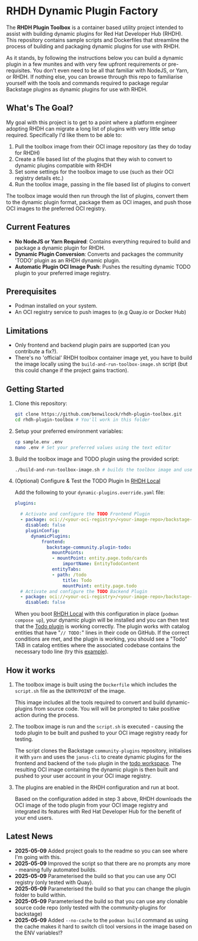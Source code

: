 # RHDH Dynamic Plugin Factory

The **RHDH Plugin Toolbox** is a container based utility project intended to assist with building dynamic plugins for Red Hat Developer Hub (RHDH). This repository contains sample scripts and Dockerfiles that streamline the process of building and packaging dynamic plugins for use with RHDH. 

As it stands, by following the instructions below you can build a dynamic plugin in a few munites and with very few upfront requirements or pre-requisites. You don't even need to be all that familiar with NodeJS, or Yarn, or RHDH. If nothing else, you can browse through this repo to familiarise yourself with the tools and commands required to package regular Backstage plugins as dynamic plugins for use with RHDH.

## What's The Goal?

My goal with this project is to get to a point where a platform engineer adopting RHDH can migrate a long list of plugins with very little setup required. Specifically I'd like them to be able to:

1. Pull the toolbox image from their OCI image repository (as they do today for RHDH)
2. Create a file based list of the plugins that they wish to convert to dynamic plugins compatible with RHDH
3. Set some settings for the toolbox image to use (such as their OCI registry details etc.)
4. Run the toollox image, passing in the file based list of plugins to convert

The toolbox image would then run through the list of plugins, convert them to the dynamic plugin format, package them as OCI images, and push those OCI images to the preferred OCI registry.

## Current Features

- **No NodeJS or Yarn Required**: Contains everything required to build and package a dynamic plugin for RHDH.
- **Dynamic Plugin Conversion**: Converts and packages the community 'TODO' plugin as an RHDH dynamic plugin.
- **Automatic Plugin OCI Image Push**: Pushes the resulting dynamic TODO plugin to your preferred image registry.

## Prerequisites

- Podman installed on your system.
- An OCI registry service to push images to (e.g Quay.io or Docker Hub)

## Limitations

- Only frontend and backend plugin pairs are supported (can you contribute a fix?).
- There's no 'official' RHDH toolbox container image yet, you have to build the image locally using the `build-and-run-toolbox-image.sh` script (but this could change if the project gains traction).

## Getting Started

1. Clone this repository:

    ```bash
    git clone https://github.com/benwilcock/rhdh-plugin-toolbox.git
    cd rhdh-plugin-toolbox # You'll work in this folder
    ```

2. Setup your preferred environment variables:

    ```bash
    cp sample.env .env
    nano .env # Set your preferred values using the text editor
    ```

2. Build the toolbox image and TODO plugin using the provided script:

    ```bash
    ./build-and-run-toolbox-image.sh # builds the toolbox image and uses it to create your plugin
    ```

3. (Optional) Configure & Test the TODO Plugin In [RHDH Local](https://github.com/redhat-developer/rhdh-local)

    Add the following to your `dynamic-plugins.override.yaml` file:

    ```yaml
    plugins:

      # Activate and configure the TODO Frontend Plugin
      - package: oci://<your-oci-registry>/<your-image-repo>/backstage-community-plugin-todo:latest!backstage-community-plugin-todo
        disabled: false
        pluginConfig:
          dynamicPlugins:
              frontend:
                backstage-community.plugin-todo:
                  mountPoints:
                  - mountPoint: entity.page.todo/cards
                      importName: EntityTodoContent
                  entityTabs:
                  - path: /todo
                      title: Todo
                      mountPoint: entity.page.todo
      # Activate and configure the TODO Backend Plugin
      - package: oci://<your-oci-registry>/<your-image-repo>/backstage-community-plugin-todo:latest!backstage-community-plugin-todo-backend
        disabled: false
    ```

    When you boot [RHDH Local](https://github.com/redhat-developer/rhdh-local) with this configuration in place (`podman compose up`), your dynamic plugin will be installed and you can then test that the [Todo plugin](https://github.com/backstage/community-plugins/tree/main/workspaces/todo/plugins/todo) is working correctly. The plugin works with catalog entities that have "`// TODO:`" lines in their code on GitHub. If the correct conditions are met, and the plugin is working, you should see a "Todo" TAB in catalog entities where the associated codebase contains the necessary todo line (try this [example](https://github.com/benwilcock/springboot-djl-demo/blob/main/catalog-info.yml)).

## How it works

1. The toolbox image is built using the `Dockerfile` which includes the `script.sh` file as the `ENTRYPOINT` of the image.

   This image includes all the tools required to convert and build dynamic-plugins from source code. You will will be prompted to take positive action during the process.

2. The toolbox image is run and the `script.sh` is executed - causing the todo plugin to be built and pushed to your OCI image registry ready for testing.

   The script clones the Backstage `community-plugins` repository, initialises it with `yarn` and uses the `janus-cli` to create dynamic plugins for the frontend and backend of the `todo` plugin in the [todo workspace](https://github.com/backstage/community-plugins/tree/main/workspaces/todo). The resulting OCI image containing the dynamic plugin is then built and pushed to your user account in your OCI image registry.

3. The plugins are enabled in the RHDH configuration and run at boot.

   Based on the configuration added in step 3 above, RHDH downloads the OCI image of the todo plugin from your OCI image registry and integrated its features with Red Hat Developer Hub for the benefit of your end users.

## Latest News

- **2025-05-09** Added project goals to the readme so you can see where I'm going with this.
- **2025-05-09** Improved the script so that there are no prompts any more - meaning fully automated builds.
- **2025-05-09** Parameterised the build so that you can use any OCI registry (only tested with Quay).
- **2025-05-09** Parameterised the build so that you can change the plugin folder to build within.
- **2025-05-09** Parameterised the build so that you can use any clonable source code repo (only tested with the community-plugins for backstage)
- **2025-05-09** Added `--no-cache` to the `podman build` command as using the cache makes it hard to switch cli tool versions in the image based on the ENV variables!?



